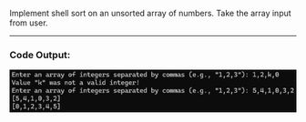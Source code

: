 Implement shell sort on an unsorted array of numbers. Take the array input from user.

---
### Code Output:
![Code Output](Output.png)
